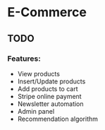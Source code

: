 # E-Commerce

## TODO

### Features:
- View products
- Insert/Update products
- Add products to cart  
- Stripe online payment
- Newsletter automation
- Admin panel
- Recommendation algorithm